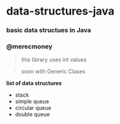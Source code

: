 # data-structures-java
### basic data structues in Java

### @merecmoney

> this library uses int values

> soon with Generic Clases

**list of data structures**

- stack
- simple queue
- circular queue
- double queue
